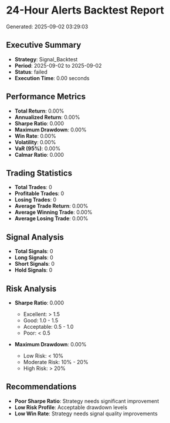 
# 24-Hour Alerts Backtest Report
Generated: 2025-09-02 03:29:03

## Executive Summary
- **Strategy**: Signal_Backtest
- **Period**: 2025-09-02 to 2025-09-02
- **Status**: failed
- **Execution Time**: 0.00 seconds

## Performance Metrics
- **Total Return**: 0.00%
- **Annualized Return**: 0.00%
- **Sharpe Ratio**: 0.000
- **Maximum Drawdown**: 0.00%
- **Win Rate**: 0.00%
- **Volatility**: 0.00%
- **VaR (95%)**: 0.00%
- **Calmar Ratio**: 0.000

## Trading Statistics
- **Total Trades**: 0
- **Profitable Trades**: 0
- **Losing Trades**: 0
- **Average Trade Return**: 0.00%
- **Average Winning Trade**: 0.00%
- **Average Losing Trade**: 0.00%

## Signal Analysis
- **Total Signals**: 0
- **Long Signals**: 0
- **Short Signals**: 0
- **Hold Signals**: 0

## Risk Analysis
- **Sharpe Ratio**: 0.000 
  - Excellent: > 1.5
  - Good: 1.0 - 1.5
  - Acceptable: 0.5 - 1.0
  - Poor: < 0.5

- **Maximum Drawdown**: 0.00%
  - Low Risk: < 10%
  - Moderate Risk: 10% - 20%
  - High Risk: > 20%

## Recommendations
- **Poor Sharpe Ratio**: Strategy needs significant improvement
- **Low Risk Profile**: Acceptable drawdown levels
- **Low Win Rate**: Strategy needs signal quality improvements
